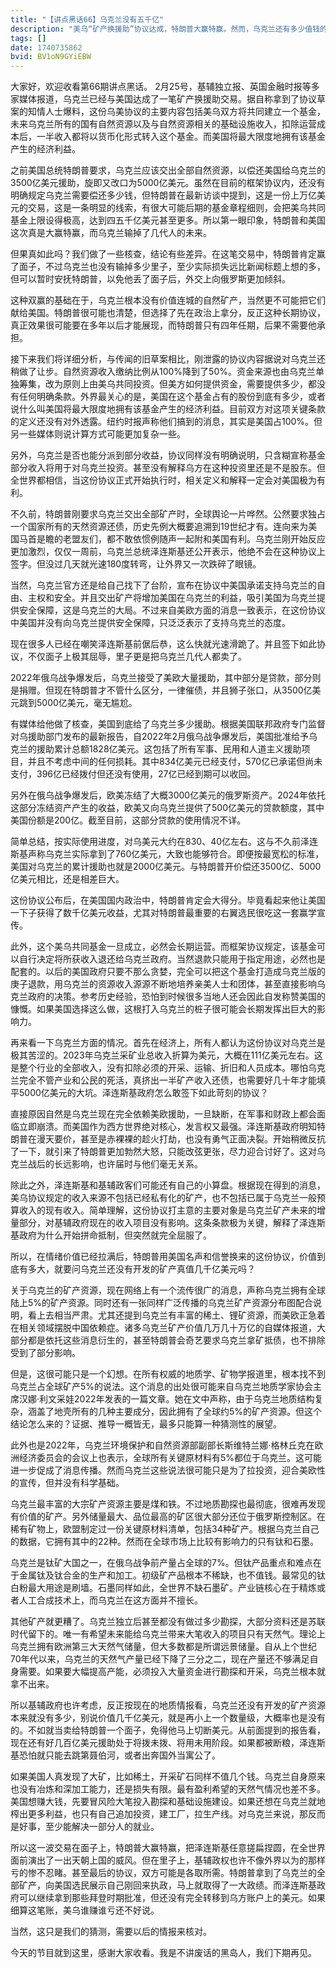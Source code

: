 ```yaml
---
title: "【讲点黑话66】乌克兰没有五千亿"
description: "美乌“矿产换援助”协议达成，特朗普大赢特赢。然而，乌克兰还有多少值钱的矿产？"
tags: []
date: 1740735862
bvid: BV1oN9GYiEBW
---
```

大家好，欢迎收看第66期讲点黑话。
2月25号，基辅独立报、英国金融时报等多家媒体报道，乌克兰已经与美国达成了一笔矿产换援助交易。据自称拿到了协议草案的知情人士爆料，这份乌美协议的主要内容包括美乌双方将共同建立一个基金，未来乌克兰所有的国有自然资源以及与自然资源相关的基础设施收入，扣除运营成本后，一半收入都将以货币化形式转入这个基金。而美国将最大限度地拥有该基金产生的经济利益。

之前美国总统特朗普要求，乌克兰应该交出全部自然资源，以偿还美国给乌克兰的3500亿美元援助，旋即又改口为5000亿美元。虽然在目前的框架协议内，还没有明确规定乌克兰需要偿还多少钱，但特朗普在最新访谈中提到，这是一份上万亿美元的交易，这是一条明显的线索，有很大可能后期的基金章程细则，会把美乌共同基金上限设得极高，达到四五千亿美元甚至更多。所以第一眼印象，特朗普和美国这次真是大赢特赢，而乌克兰输掉了几代人的未来。

但果真如此吗？我们做了一些核查，结论有些差异。在这笔交易中，特朗普肯定赢了面子，不过乌克兰也没有输掉多少里子，至少实际损失远比新闻标题上想的多，但可以暂时安抚特朗普，以免他丢了面子后，外交上向俄罗斯更加倾斜。

这种双赢的基础在于，乌克兰根本没有价值连城的自然矿产，当然更不可能把它们献给美国。特朗普很可能也清楚，但选择了先在政治上拿分，反正这种长期协议，真正效果很可能要在多年以后才能展现，而特朗普只有四年任期，后果不需要他承担。

接下来我们将详细分析，与传闻的旧草案相比，刚泄露的协议内容据说对乌克兰还稍做了让步。自然资源收入缴纳比例从100%降到了50%。资金来源也由乌克兰单独筹集，改为原则上由美乌共同投资。但美方如何提供资金，需要提供多少，都没有任何明确条款。外界最关心的是，美国在这个基金占有的股份到底有多少，或者说什么叫美国将最大限度地拥有该基金产生的经济利益。目前双方对这项关键条款的定义还没有对外透露。纽约时报声称他们搞到的消息，其实是美国占100%。但另一些媒体则说计算方式可能更加复杂一些。

另外，乌克兰是否也能分派到部分收益，协议同样没有明确说明，只含糊宣称基金部分收入将用于对乌克兰投资。甚至没有解释乌方在这种投资里还是不是股东。但全世界都相信，当这份协议正式开始执行时，相关定义和解释一定会对美国极为有利。

不久前，特朗普刚要求乌克兰交出全部矿产时，全球舆论一片哗然。公然要求独占一个国家所有的天然资源还债，历史先例大概要追溯到19世纪才有。连向来为美国马首是瞻的老盟友们，都不敢依惯例随声一起附和美国有利。乌克兰刚开始反应更加激烈，仅仅一周前，乌克兰总统泽连斯基还公开表示，他绝不会在这种协议上签字。但没过几天就光速180度转弯，让外界又一次跌碎了眼镜。

当然，乌克兰官方还是给自己找下了台阶，宣布在协议中美国承诺支持乌克兰的自由、主权和安全。并且交出矿产将增加美国在乌克兰的利益，吸引美国为乌克兰提供安全保障，这是乌克兰的大局。不过来自美欧方面的消息一致表示，在这份协议中美国并没有向乌克兰提供安全保障，只泛泛表示了支持乌克兰的态度。

现在很多人已经在嘲笑泽连斯基前倨后恭，这么快就光速滑跪了。并且签下如此协议，不仅面子上极其屈辱，里子更是把乌克兰几代人都卖了。

2022年俄乌战争爆发后，乌克兰接受了美欧大量援助，其中部分是贷款，部分则是捐赠。但现在特朗普才不管什么区分，一律催债，并且狮子张口，从3500亿美元跳到5000亿美元，毫无尴尬。

有媒体给他做了核查，美国到底给了乌克兰多少援助。根据美国联邦政府专门监督对乌援助部门发布的最新报告，自2022年2月俄乌战争爆发后，美国批准给予乌克兰的援助累计总额1828亿美元。这包括了所有军事、民用和人道主义援助项目，并且不考虑中间的任何损耗。其中834亿美元已经支付，570亿已承诺但尚未支付，396亿已经拨付但还没有使用，27亿已经到期可以收回。

另外在俄乌战争爆发后，欧美冻结了大概3000亿美元的俄罗斯资产。2024年依托这部分冻结资产产生的收益，欧美又向乌克兰提供了500亿美元的贷款额度，其中美国份额是200亿。截至目前，这部分贷款的使用情况不详。

简单总结，按实际使用进度，对乌美元大约在830、40亿左右。这与不久前泽连斯基声称乌克兰实际拿到了760亿美元，大致也能够符合。即便按最宽松的标准，美国对乌克兰的累计援助也就是2000亿美元。与特朗普开价偿还3500亿、5000亿美元相比，还是相差巨大。

这份协议公布后，在美国国内政治中，特朗普肯定会大得分。毕竟看起来他让美国一下子获得了数千亿美元收益，尤其对特朗普最重要的右翼选民很吃这一套赢学宣传。

此外，这个美乌共同基金一旦成立，必然会长期运营。而框架协议规定，该基金可以自行决定将所获收入退还给乌克兰政府。当然退款只能用于指定用途，必然也是配套的。以后的美国政府只要不那么贪婪，完全可以把这个基金打造成乌克兰版的庚子退款，用乌克兰的资源收入源源不断地培养亲美人士和团体，甚至直接影响乌克兰政府的决策。参考历史经验，恐怕到时候很多当地人还会因此自发称赞美国的慷慨。如果美国选择这么做，这根打入乌克兰的桩子很可能会长期发挥出巨大的影响力。

再来看一下乌克兰方面的情况。首先在经济上，所有人都认为这份协议对乌克兰是极其苦涩的。2023年乌克兰采矿业总收入折算为美元，大概在111亿美元左右。这是整个行业的全部收入，没有扣除必须的开采、运输、折旧和人员成本。哪怕乌克兰完全不管产业和公民的死活，真挤出一半矿产收入还债，也需要好几十年才能填平5000亿美元的大坑。泽连斯基政府怎么敢签下如此苛刻的协议？

直接原因自然是乌克兰现在完全依赖美欧援助，一旦缺断，在军事和财政上都会面临立即崩溃。而美国作为西方世界绝对核心，发言权又最强。泽连斯基政府明知特朗普在漫天要价，甚至是赤裸裸的趁火打劫，也没有勇气正面决裂。开始稍微反抗了一下，就引来了特朗普更加勃然大怒，只能改弦更张，尽力迎合讨好了。这对乌克兰战后的长远影响，也许届时与他们毫无关系。

除此之外，泽连斯基和基辅政客们可能还有自己的小算盘。根据现在得到的消息，美乌协议规定的收入来源不包括已经私有化的矿产，也不包括已属于乌克兰一般预算收入的现有收入。简单理解，这份协议打主意的主要对象是乌克兰矿产未来的增量部分，对基辅政府现在的收入项目没有影响。这条条款极为关键，解释了泽连斯基政府为什么开始拼命抵制，但突然就完全屈服了。

所以，在情绪价值已经拉满后，特朗普用美国名声和信誉换来的这份协议，价值到底有多大，就要问乌克兰还没有开发的矿产真值几千亿美元吗？

关于乌克兰的矿产资源，现在网络上有一个流传很广的消息，声称乌克兰拥有全球陆上5%的矿产资源。同时还有一张同样广泛传播的乌克兰矿产资源分布图配合说明，看上去相当严肃。尤其还提到乌克兰有丰富的稀土、锂矿资源，而美欧正急着在相关领域摆脱中国依赖症。诸多乌克兰矿产价值几万几十万亿的自媒体报道，大部分都是依托这些消息衍生的，甚至特朗普会奇艺要求乌克兰拿矿抵债，也不排除受到了部分影响。

但是，这很可能只是一个幻想。在所有权威的地质学、矿物学报道里，根本找不到乌克兰占全球矿产5%的说法。这个消息的出处很可能来自乌克兰地质学家协会主席汉娜·利文采娃2022年发表的一篇文章。她在文中声称，由于乌克兰地质结构复杂，涵盖了地壳所有的几种主要成分，因此拥有了全球约5%的矿产资源。但这个结论怎么来的？证据、推导一概皆无，最多只能算一种猜测性的展望。

此外也是2022年，乌克兰环境保护和自然资源部副部长斯维特兰娜·格林丘克在欧洲经济委员会的会议上也表示，全球所有关键原材料有5%都位于乌克兰。这可能进一步促成了消息传播。然而乌克兰这些说法很可能只是为了拉投资，迎合美欧性的宣传，但并没有科学基础。

乌克兰最丰富的大宗矿产资源主要是煤和铁。不过地质勘探也最彻底，很难再发现有价值的矿产。另外储量最大、品位最高的矿区很大部分还位于俄罗斯控制区。在稀有矿物上，欧盟制定过一份关键原材料清单，包括34种矿产。根据乌克兰自己的数据，它拥有其中的22种。然而在全球市场上比较有影响力的只有钛和石墨。

乌克兰是钛矿大国之一，在俄乌战争前产量占全球的7%。但钛产品重点和难点在于金属钛及钛合金的生产和加工。初级矿产品根本不稀缺，也不值钱。最常见的钛白粉最大用途是刷墙。石墨同样如此，全世界不缺石墨矿。产业链核心在于精炼或者人工合成技术上，而乌克兰在这方面并不擅长。

其他矿产就更糟了。乌克兰独立后甚至都没有做过多少勘探，大部分资料还是苏联时代留下的。唯一有希望未来能给乌克兰带来大笔收入的项目只有天然气。理论上乌克兰拥有欧洲第三大天然气储量，但大多数都是所谓远景储量。自从上个世纪70年代以来，乌克兰的天然气产量已经下降了三分之二，现在产量还不够满足自身需要。如果要大幅提高产能，必须投入大量资金进行勘探和开采，乌克兰根本就拿不出来。

所以基辅政府也许考虑，反正按现在的地质情报看，乌克兰还没有开发的矿产资源本来就没有多少，别说价值几千亿美元，就是再小上一个数量级，大概率也是没有的。不如就当卖给特朗普一个面子，免得他马上切断美元。从前面提到的报告看，现在还有好几百亿美元援助处于将拨未拨、将用未用阶段。如果都被断粮，泽连斯基恐怕就只能去跳第聂伯河，或者出奔国外当寓公了。

如果美国人真发现了大矿，比如稀土，开采矿石同样不值几个钱。乌克兰自身原来也没有冶炼和深加工能力，还是损失有限。最有盈利希望的天然气情况也差不多。美国想赚大钱，先要冒风险大笔投入勘探和基础设施建设。如果还想在乌克兰就地榨出更多利益，也只有自己追加投资，建工厂，拉生产线。对乌克兰来说，那反而是好事，至少能解决一部分人的就业。

所以这一波交易在面子上，特朗普大赢特赢，把泽连斯基任意搓扁捏圆，在全世界面前演出了一出天朝上国的威风。但在里子上，基辅政权也许不像外界以为的那样亏的惨不忍睹。甚至最后的协议，双方可能是各取所需。特朗普拿到了乌克兰的全部矿产，向美国选民展示自己刚回来执政，马上就取得了一大政绩。而泽连斯基政府可以继续拿到那些拜登时期批准，但还没有完全转移到乌方账户上的美元。如果细算这笔账，美乌谁赚谁亏还不好说。

当然，这只是我们的猜测，需要以后的情报来核对。

今天的节目就到这里，感谢大家收看。我是不讲废话的黑岛人，我们下期再见。


